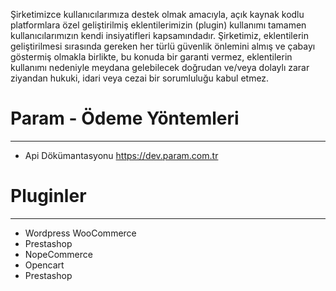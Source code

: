 Şirketimizce kullanıcılarımıza destek olmak amacıyla, açık kaynak kodlu platformlara özel geliştirilmiş eklentilerimizin (plugin) kullanımı tamamen kullanıcılarımızın kendi insiyatifleri kapsamındadır. Şirketimiz, eklentilerin geliştirilmesi sırasında gereken her türlü güvenlik önlemini almış ve çabayı göstermiş olmakla birlikte, bu konuda bir garanti vermez, eklentilerin kullanımı nedeniyle meydana gelebilecek doğrudan ve/veya dolaylı zarar ziyandan hukuki, idari veya cezai bir sorumluluğu kabul etmez.

# Param - Ödeme Yöntemleri
------------
* Api Dökümantasyonu https://dev.param.com.tr


# Pluginler
---------------
* Wordpress WooCommerce
* Prestashop
* NopeCommerce
* Opencart
* Prestashop


